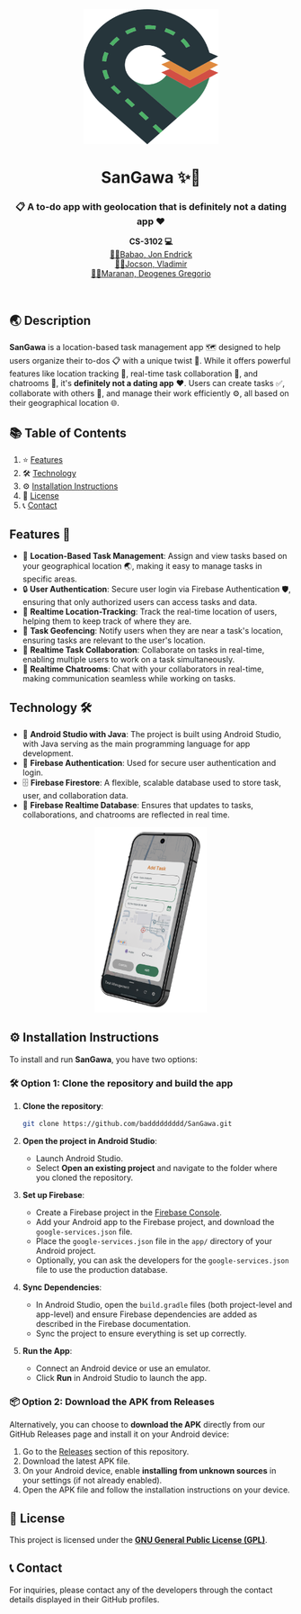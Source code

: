 <div align="center">
  <a href="https://raw.githubusercontent.com/baddddddddd/SanGawa/main/static/logo.svg">
    <img src="static/logo.svg" alt="Logo" width="240" height="240">
  </a>

  <h1 align="center">SanGawa ✨📍</h1>

  <h3 align="center">
    📋 A to-do app with geolocation that is definitely not a dating app ❤️
  </h3>
  <p align="center">
    <b>CS-3102 💻</b> <br>
    <a href="https://github.com/JonBabao">🧑‍💻Babao, Jon Endrick</a> <br>
    <a href="https://github.com/baddddddddd">🧑‍💻Jocson, Vladimir</a> <br>
    <a href="https://github.com/DeogenesMaranan">🧑‍💻Maranan, Deogenes Gregorio</a> <br>
  </p>
  <br>
</div>

## 🌏 Description 
**SanGawa** is a location-based task management app 🗺️ designed to help users organize their to-dos 📋 with a unique twist 🎉. While it offers powerful features like location tracking 🧭, real-time task collaboration 🤝, and chatrooms 💬, it's **definitely not a dating app** ❤️. Users can create tasks ✅, collaborate with others 👫, and manage their work efficiently ⚙️, all based on their geographical location 🌐.

## 📚 Table of Contents 
1. ⭐ [Features](#features) 
2. 🛠️ [Technology](#technology) 
3. ⚙️ [Installation Instructions](#installation-instructions) 
4. 📜 [License](#license) 
5. 📞 [Contact](#contact) 

## Features 🌟
- 📍 **Location-Based Task Management**: Assign and view tasks based on your geographical location 🌏, making it easy to manage tasks in specific areas.
- 🔒 **User Authentication**: Secure user login via Firebase Authentication 🛡️, ensuring that only authorized users can access tasks and data.
- 🧭 **Realtime Location-Tracking**: Track the real-time location of users, helping them to keep track of where they are.
- 🚧 **Task Geofencing**: Notify users when they are near a task's location, ensuring tasks are relevant to the user's location.
- 🤝 **Realtime Task Collaboration**: Collaborate on tasks in real-time, enabling multiple users to work on a task simultaneously.
- 💬 **Realtime Chatrooms**: Chat with your collaborators in real-time, making communication seamless while working on tasks.

## Technology 🛠️
- 📱 **Android Studio with Java**: The project is built using Android Studio, with Java serving as the main programming language for app development.
- 🔐 **Firebase Authentication**: Used for secure user authentication and login.
- 🗄️ **Firebase Firestore**: A flexible, scalable database used to store task, user, and collaboration data.
- 📡 **Firebase Realtime Database**: Ensures that updates to tasks, collaborations, and chatrooms are reflected in real time.

<div align="center">
  <img src="https://raw.githubusercontent.com/baddddddddd/SanGawa/readme-edits/static/sample.png" alt="sample" width="200">
</div>

## ⚙️ Installation Instructions

To install and run **SanGawa**, you have two options:

### 🛠️ Option 1: Clone the repository and build the app 
1. **Clone the repository**:
   ```bash
   git clone https://github.com/baddddddddd/SanGawa.git

2. **Open the project in Android Studio**:
   - Launch Android Studio.
   - Select **Open an existing project** and navigate to the folder where you cloned the repository.
   
3. **Set up Firebase**:
   - Create a Firebase project in the [Firebase Console](https://console.firebase.google.com/).
   - Add your Android app to the Firebase project, and download the `google-services.json` file.
   - Place the `google-services.json` file in the `app/` directory of your Android project.
   - Optionally, you can ask the developers for the `google-services.json` file to use the production database.

4. **Sync Dependencies**:
   - In Android Studio, open the `build.gradle` files (both project-level and app-level) and ensure Firebase dependencies are added as described in the Firebase documentation.
   - Sync the project to ensure everything is set up correctly.

5. **Run the App**:
   - Connect an Android device or use an emulator.
   - Click **Run** in Android Studio to launch the app.

### 📦 Option 2: Download the APK from Releases
Alternatively, you can choose to **download the APK** directly from our GitHub Releases page and install it on your Android device:
1. Go to the [Releases](https://github.com/baddddddddd/SanGawa/releases) section of this repository.
2. Download the latest APK file.
3. On your Android device, enable **installing from unknown sources** in your settings (if not already enabled).
4. Open the APK file and follow the installation instructions on your device.

## 📜 License
This project is licensed under the [**GNU General Public License (GPL)**](https://github.com/baddddddddd/SanGawa/blob/main/LICENSE).

## 📞 Contact
For inquiries, please contact any of the developers through the contact details displayed in their GitHub profiles.

